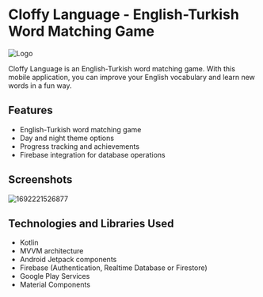 # Cloffy Language - English-Turkish Word Matching Game

![Logo](app/src/main/res/drawable/logo.png)

Cloffy Language is an English-Turkish word matching game. With this mobile application, you can improve your English vocabulary and learn new words in a fun way.

## Features

- English-Turkish word matching game
- Day and night theme options
- Progress tracking and achievements
- Firebase integration for database operations

## Screenshots
![1692221526877](https://github.com/serhattastan/CloffyLanguageKotlin/assets/87541365/696a24e6-5b5e-49c2-92be-5fed3c42323e)



## Technologies and Libraries Used

- Kotlin
- MVVM architecture
- Android Jetpack components
- Firebase (Authentication, Realtime Database or Firestore)
- Google Play Services
- Material Components
